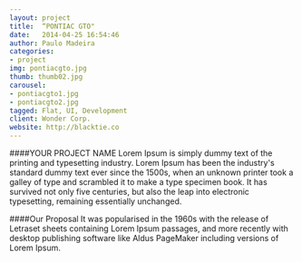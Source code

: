 ```yaml
---
layout: project
title:  “PONTIAC GTO"
date:   2014-04-25 16:54:46
author: Paulo Madeira
categories:
- project
img: pontiacgto.jpg
thumb: thumb02.jpg
carousel:
- pontiacgto1.jpg
- pontiacgto2.jpg
tagged: Flat, UI, Development
client: Wonder Corp.
website: http://blacktie.co
---
```

####YOUR PROJECT NAME
Lorem Ipsum is simply dummy text of the printing and typesetting industry. Lorem Ipsum has been the industry's standard dummy text ever since the 1500s, when an unknown printer took a galley of type and scrambled it to make a type specimen book. It has survived not only five centuries, but also the leap into electronic typesetting, remaining essentially unchanged.

####Our Proposal
It was popularised in the 1960s with the release of Letraset sheets containing Lorem Ipsum passages, and more recently with desktop publishing software like Aldus PageMaker including versions of Lorem Ipsum.
